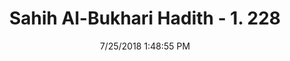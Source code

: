 ---
title        : "Sahih Al-Bukhari Hadith - 1. 228"
date         : 7/25/2018 1:48:55 PM
draft        : false
type         : "hadith"
layout       : "hadith"
BookCode     : "SHB"
VolumeNumber : "1"
HadithNumber : "228"
categories  :  ["Ablution-Washing out blood"]
tags  :  ["Aisha"]
---